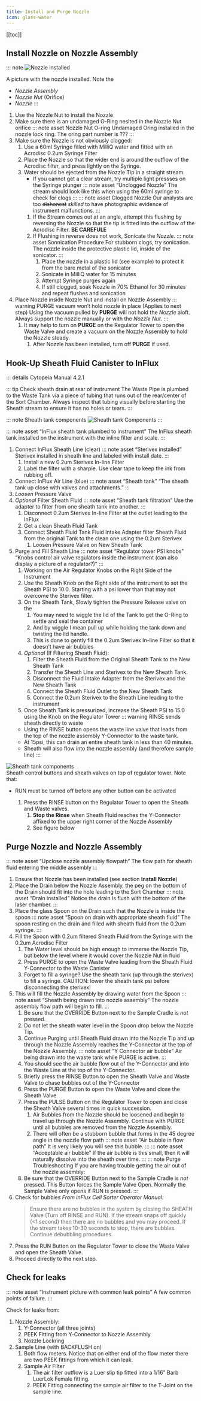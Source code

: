 ```yaml
---
title: Install and Purge Nozzle
icon: glass-water
---
```




<!-- Reference Links -->
<!-- Images -->
[img-nozzle-zoom]: ./assets/flight-fluidics-02/ifm-fluidics-nozzle-installed-zoom-anno.png
[img-sheath-components]: ./assets/img-sheath/ifm-fluidics-sheathTankComponents-anno.png
<!-- End Ref Links -->


[[toc]]



## Install Nozzle on Nozzle Assembly

::: note 
![Nozzle installed][img-nozzle-zoom]

A picture with the nozzle installed. Note the 
-   *Nozzle Assembly*
-   *Nozzle Nut* (Orifice)
-   *Nozzle* 
:::

1.  Use the Nozzle Nut to install the Nozzle 
2.  Make sure there is an undamaged O-Ring neslted in the Nozzle Nut orifice
    ::: note asset Nozzle Nut O-ring
    Undamaged Oring installed in the nozzle lock ring. The oring part number is ???
    :::
3.  Make sure the Nozzle is not obviously clogged:
    1.  Use a 60ml Syringe filled with MilliQ water and fitted with an Acrodisc 0.2um Syringe Filter
    2.  Place the Nozzle so that the wider end is around the outflow of the Acrodisc filter, and press lightly on the Syringe.
    3.  Water should be ejected from the Nozzle Tip in a straight stream.
        -   If you cannot get a clear stream, try multiple light pressses on the Syringe plunger
        ::: note asset “Unclogged Nozzle”
        The stream should look like this when using the 60ml syringe to check for clogs
        :::
        ::: note asset Clogged Nozzle
        Our analysts are too ~~dishonest~~ *skilled* to have photographic evidence of instrument malfunctions.
        :::
        1. If the Stream comes out at an angle, attempt this flushing by reversing the Nozzle so that the tip is fitted into the outflow of the Acrodisc Filter. **BE CAREFULE**
        2. If Flushing in reverse does not work, Sonicate the *Nozzle*.
            ::: note asset Sonnication Procedure
            For stubborn clogs, try sonication. The nozzle inside the protective plastic lid, inside of the sonicator.
            :::
            1. Place the nozzle in a plastic lid (see example) to protect it from the bare metal of the sonicator
            2. Sonicate in MilliQ water for 15 minutes
            3. Attempt Syringe purges again
            4. If still clogged, soak Nozzle in 70% Ethanol for 30 minutes and repeat flushes and sonication
4. Place Nozzle inside Nozzle Nut and install on Nozzle Assembly
    ::: warning PURGE vacuum won’t hold nozzle in place
    (Applies to next step)
    Using the vacuum pulled by **PURGE** will not hold the *Nozzle* aloft. Always support the nozzle manually or with the *Nozzle Nut*.
    :::
    1. It may help to turn on **PURGE** on the Regulator Tower to open the Waste Valve and create a vacuum on the Nozzle Assembly to hold the Nozzle steady. 
        1. After Nozzle has been installed, turn off **PURGE** if used.

## Hook-Up Sheath Fluid Canister to InFlux

::: details Cytopeia Manual 4.2.1


::: tip Check sheath drain at rear of instrument
The Waste Pipe is plumbed to the Waste Tank via a piece of tubing that runs out of the rear/center of the Sort Chamber. Always inspect that tubing visually before starting the Sheath stream to ensure it has no holes or tears.
:::

::: note Sheath tank components
![Sheath tank Components][img-sheath-components]
:::

::: note asset “InFlux sheath tank plumbed to instrument”
The InFlux sheath tank installed on the instrument with the inline filter and scale.
:::

1. Connect InFlux Sheath Line (clear)
    ::: note asset “Sterivex installed”
    Sterivex installed in sheath line and labeled with install date.
    :::
    1. Install a new 0.2um Sterivex In-line Filter  
    2. Label the filter with a sharpie. Use clear tape to keep the ink from rubbing off.
2.  Connect InFlux Air Line (blue)
    ::: note asset “Sheath tank”
    “The sheath tank up close with valves and attachments.”
    :::
3. *Loosen* Pressure Valve
4. *Optional* Filter Sheath Fluid
    ::: note asset “Sheath tank filtration”
    Use the adapter to filter from one sheath tank into another.
    :::
    1. Disconnect 0.2um Sterivex In-line Filter at the outlet leading to the InFlux
    2. Get a clean Sheath Fluid Tank
    3. Connect Sheath Fluid Tank Fluid Intake Adapter filter Sheath Fluid from the original Tank to the clean one using the 0.2um Sterivex
        1. Loosen Pressure Valve on New Sheath Tank
5. Purge and Fill Sheath Line
    ::: note asset “Regulator tower PSI knobs”
    “Knobs control air valve regulators inside the instrument (can also display a picture of a regulator?)”
    :::
    1. Working on the Air Regulator Knobs on the Right Side of the Instrument 
    2. Use the Sheath Knob on the Right side of the instrument to set the Sheath PSI to 10.0. Starting with a psi lower than that may not overcome the Sterivex filter.
    3. On the Sheath Tank, Slowly tighten the Pressure Release valve on the            
        1. You may need to wiggle the lid of the Tank to get the O-Ring to settle and seal the container
        2. And by wiggle I mean pull up while holding the tank down and twisting the lid handle.
        3. This is done to gently fill the 0.2um Sterivex In-line Filter so that it doesn’t have air bubbles
    4.  *Optional* (If Filtering Sheath Fluid):
        1.  Filter the Sheath Fluid from the Original Sheath Tank to the New Sheath Tank
        2.  Transfer the Sheath Line and Sterivex to the New Sheath Tank.
        3.  Disconnect the Fluid Intake Adapter from the Sterivex and the New Sheath Tank
        4.  Connect the Sheath Fluid Outlet to the New Sheath Tank
        5.  Connect the 0.2um Sterivex to the Sheath Line leading to the instrument
    5.  Once Sheath Tank is pressurized, increase the Sheath PSI to 15.0 using the Knob on the Regulator Tower
    ::: warning RINSE sends sheath directly to waste 
    -   Using the RINSE button opens the waste line valve that leads from the top of the nozzle assembly Y-Connector to the waste tank. 
    -   At 15psi, this can drain an entire sheath tank in less than 40 minutes.
    -   Sheath will also flow into the nozzle assembly (and therefore sample line)
    :::

[img-sheath-control-buttons]: ./assets/img-sheath/ifm-fluidics-sheathControl-anno.png
![Sheath tank components][img-sheath-control-buttons]    
Sheath control buttons and sheath valves on top of regulator tower. Note that:
-   RUN must be turned off before any other button can be activated 

    1.  Press the RINSE button on the Regulator Tower to open the Sheath and Waste valves.
        1. **Stop the Rinse** when Sheath Fluid reaches the Y-Connector affixed to the upper right corner of the Nozzle Assembly 
        2. See figure below

## Purge Nozzle and Nozzle Assembly

::: note asset “Upclose nozzle assembly flowpath”
The flow path for sheath fluid entering the middle assembly
:::

1.  Ensure that Nozzle has been installed (see section **Install Nozzle**)
2.  Place the Drain below the Nozzle Assembly, the peg on the bottom of the Drain should fit into the hole leading to the Sort Chamber
    ::: note asset “Drain installed”
    Notice the drain is flush with the bottom of the laser chamber.
    :::
3. Place the glass Spoon on the Drain such that the Nozzle is inside the spoon
    ::: note asset “Spoon on drain with appropriate sheath fluid”
    The spoon resting on the drain and filled with sheath fluid from the 0.2um syringe. 
    :::
4. Fill the Spoon with 0.2um filtered Sheath Fluid from the Syringe with the 0.2um Acrodisc Filter
    1.  The Water level should be high enough to immerse the Nozzle Tip, but below the level where it would cover the Nozzle Nut in fluid
    2.  Press PURGE to open the Waste Valve leading from the Sheath Fluid Y-Connector to the Waste Canister
    3.  Forget to fill a syringe? Use the sheath tank (up through the sterivex) to fill a syringe. CAUTION: lower the sheath tank psi before disconnecting the sterivex!
5.  This will fill the Nozzle Assembly by drawing water from the Spoon
    ::: note asset “Sheath being drawn into nozzle assembly”
    The nozzle assembly flow path will begin to fill.
    :::
    1.  Be sure that the OVERRIDE Button next to the Sample Cradle is *not* pressed. 
    2.  Do not let the sheath water level in the Spoon drop below the Nozzle Tip. 
    3.  Continue Purging until Sheath Fluid drawn into the Nozzle Tip and up through the Nozzle Assembly reaches the Y-Connector at the top of the Nozzle Assembly.
        ::: note asset “Y Connector air bubble”
        Air being drawn into the waste tank while PURGE is active.
        :::
   	4.  You should see the air bubble flow out of the Y-Connector and into the Waste Line at the top of the Y-Connector.
   	5.  Briefly press the RINSE Button to open the Sheath Valve and Waste Valve to chase bubbles out of the Y-Connector
    6.  Press the PURGE Button to open the Waste Valve and close the Sheath Valve
    7.  Press the PULSE Button on the Regulator Tower to open and close the Sheath Valve several times in quick succession. 
        1.  Air Bubbles from the Nozzle should be loosened and begin to travel up through the Nozzle Assembly. Continue with PURGE until all bubbles are removed from the Nozzle Assembly.
        2.  There will often be a stubborn bubble that forms in the 45 degree angle in the nozzle flow path
        ::: note asset “Air bubble in flow path”
        It is very likely you will see this bubble.
        :::
        ::: note asset “Acceptable air bubble”
        If the air bubble is this small, then it will naturally dissolve into the sheath over time.
        :::
    ::: note Purge Troubleshooting
    If you are having trouble getting the air out of the nozzle assembly:
    1.  Be sure that the OVERRIDE Button next to the Sample Cradle is *not* pressed. This Button forces the Sample Valve Open. Normally the Sample Valve only opens if RUN is pressed.
    :::
6.  Check for bubbles
    *From inFlux Cell Sorter Operator Manual:*
    >   Ensure there are no bubbles in the system by closing the SHEATH Valve (Turn off RINSE and RUN).
    >   If the stream snaps off quickly (<1 second) then there are no bubbles and you may proceed.
    >   If the stream takes 10-30 seconds to stop, there are bubbles. Continue debubbling procedures.
7.  Press the RUN Button on the Regulator Tower to close the Waste Valve and open the Sheath Valve.
8.  Proceed directly to the next step.


## Check for leaks

::: note asset “Instrument picture with common leak points”
A few common points of failure.
:::

Check for leaks from:
1.  Nozzle Assembly:
    1.  Y-Connector (all three joints)
    2.  PEEK Fitting from Y-Connector to Nozzle Assembly
    3.  Nozzle Lockring
2.  Sample Line (with BACKFLUSH on)
    1.  Both flow meters. Notice that on either end of the flow meter there are two PEEK fittings from which it can leak.
    2.  Sample Air Filter 
        1.  The air filter outflow is a Luer slip tip fitted into a 1/16" Barb LuerLok Female fitting.
        2.  PEEK Fitting connecting the sample air filter to the T-Joint on the sample line.
   